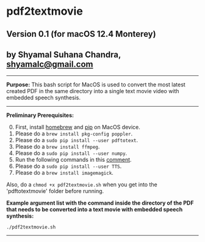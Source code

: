 # pdf2textmovie

## Version 0.1 (for macOS 12.4 Monterey)

## by Shyamal Suhana Chandra, shyamalc@gmail.com

-----------

**Purpose:** This bash script for MacOS is used to convert the most latest created PDF in the same directory into a single text movie video with embedded speech synthesis.

-----------

**Preliminary Prerequisites:** 

0. First, install [homebrew](https://brew.sh) and [pip](https://pip.pypa.io/en/stable/) on MacOS device.
1. Please do a `brew install pkg-config poppler`.
2. Please do a `sudo pip install --user pdftotext`.
3. Please do a `brew install ffmpeg`.
4. Please do a `sudo pip install --user numpy`.
5. Run the following commands in this [comment](https://github.com/mozilla/TTS/issues/726#issuecomment-913570903).
6. Please do a `sudo pip install --user TTS`.
7. Please do a `brew install imagemagick`.

Also, do a `chmod +x pdf2textmovie.sh` when you get into the 'pdftotextmovie' folder before running.

**Example argument list with the command inside the directory of the PDF that needs to be converted into a text movie with embedded speech synthesis:**

`./pdf2textmovie.sh` 

-----------
